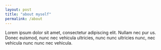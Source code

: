 ```yaml
---
layout: post
title: "about myself"
permalink: /about
---
```


Lorem ipsum dolor sit amet, consectetur adipiscing elit. Nullam nec pur us. Donec euismod, nunc nec vehicula ultricies, nunc nunc ultricies nunc, nec vehicula nunc nunc nec vehicula.